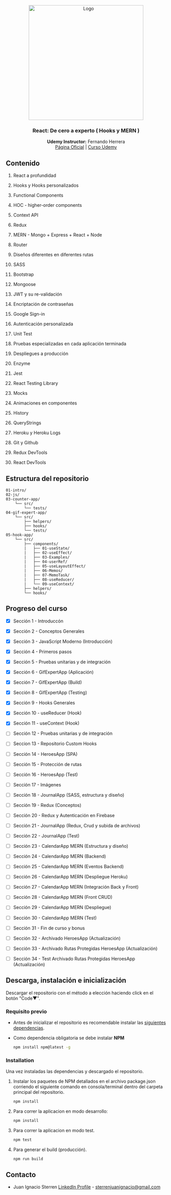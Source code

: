 <p align="center">
  <a href="https://reactjs.org">
    <img src="https://logos-download.com/wp-content/uploads/2016/09/React_logo_wordmark.png" alt="Logo" width=360 height=auto>
  </a>

  <h3 align="center">React: De cero a experto ( Hooks y MERN )</h3>

  <p align="center">
    <b>Udemy Instructor:</b> Fernando Herrera
    <br>
    <a target:"_blank" href="https://fernando-herrera.com/">Página Oficial</a>
    |
    <a target:"_blank" href="https://www.udemy.com/course/react-cero-experto/">Curso Udemy</a>
  </p>




## Contenido

1. React a profundidad

2. Hooks y Hooks personalizados

3. Functional Components

4. HOC *-* higher-order components

5. Context API

6. Redux

7. MERN - Mongo + Express + React + Node

8. Router

9. Diseños diferentes en diferentes rutas

10. SASS

11. Bootstrap

12. Mongoose

13. JWT y su re-validación

14. Encriptación de contraseñas

15. Google Sign-in

16. Autenticación personalizada

17. Unit Test

18. Pruebas especializadas en cada aplicación terminada

19. Despliegues a producción

20. Enzyme

21. Jest

22. React Testing Library

23. Mocks

24. Animaciones en componentes

25. History

26. QueryStrings

27. Heroku y Heroku Logs

28. Git y Github

29. Redux DevTools

30. React DevTools

    

## Estructura del repositorio

```text
01-intro/
02-js/
03-counter-app/
    └── src/
        └── tests/
04-gif-expert-app/
    └── src/
        ├── helpers/
        ├── hooks/
        └── tests/
05-hook-app/
    └── src/
        ├── components/
        |   ├── 01-useState/
        |   ├── 02-useEffect/
        |   ├── 03-Examples/
        |   ├── 04-userRef/
        |   ├── 05-useLayoutEffect/
        |   ├── 06-Memos/
        |   ├── 07-MemoTask/
        |   ├── 08-useReducer/
        |   └── 09-useContext/
        ├── helpers/
        └── hooks/
```



## Progreso del curso

- [x] Sección 1 - Introduccón

- [x] Sección 2 - Conceptos Generales

- [x] Sección 3 - JavaScript Moderno (Introducción)

- [x] Sección 4 - Primeros pasos

- [x] Sección 5 - Pruebas unitarias y de integración

- [x] Sección 6 - GifExpertApp (Aplicación)

- [x] Sección 7 - GifExpertApp (Build)

- [x] Sección 8 - GifExpertApp (Testing)

- [x] Sección 9 - Hooks Generales

- [x] Sección 10 - useReducer (Hook)

- [x] Sección 11 - useContext (Hook)

- [ ] Sección 12 - Pruebas unitarias y de integración

- [ ] Seccion 13 - Repositorio Custom Hooks

- [ ] Sección 14 - HeroesApp (SPA)

- [ ] Sección 15 - Protección de rutas

- [ ] Sección 16 - HeroesApp (Test)

- [ ] Sección 17 - Imágenes

- [ ] Sección 18 - JournalApp (SASS, estructura y diseño)

- [ ] Sección 19 - Redux (Conceptos)

- [ ] Sección 20 - Redux y Autenticación en Firebase

- [ ] Sección 21 - JournalApp (Redux, Crud y subida de archivos)

- [ ] Sección 22 - JournalApp (Test)

- [ ] Sección 23 - CalendarApp MERN (Estructura y diseño)

- [ ] Sección 24 - CalendarApp MERN (Backend)

- [ ] Sección 25 - CalendarApp MERN (Eventos Backend)

- [ ] Sección 26 - CalendarApp MERN (Despliegue Heroku)

- [ ] Sección 27 - CalendarApp MERN (Integración Back y Front)

- [ ] Sección 28 - CalendarApp MERN (Front CRUD)

- [ ] Sección 29 - CalendarApp MERN (Despliegue)

- [ ] Sección 30 - CalendarApp MERN (Test)

- [ ] Sección 31 - Fin de curso y bonus

- [ ] Sección 32 - Archivado HeroesApp (Actualización) 

- [ ] Sección 33 - Archivado Rutas Protegidas HeroesApp (Actualización) 

- [ ] Sección 34 - Test Archivado Rutas Protegidas HeroesApp (Actualización) 

  

## Descarga, instalación e inicialización

Descargar el repositorio con el método a elección haciendo click en el botón "Code▼".

### Requisito previo

- Antes de inicializar el repositorio es recomendable instalar las [siguientes dependencias](https://gist.github.com/Klerith/4a4abfd88a88b2d1f16efd95fea41362).

* Como dependencia obligatoria se debe instalar **NPM**
  
  ```sh
  npm install npm@latest -g
  ```

### Installation

Una vez instaladas las dependencias y descargado el repositorio.

1. Instalar los paquetes de NPM detallados en el archivo package.json corriendo el siguiente comando en consola/terminal dentro del carpeta principal del repositorio. 

   ```sh
   npm install
   ```

2. Para correr la aplicacion en modo desarrollo:

   ```sh
   npm install
   ```

3. Para correr la aplicacion en modo test. 

   ```sh
   npm test
   ```

4. Para generar el build (producción). 

   ```sh
   npm run build
   ```



## Contacto

- Juan Ignacio Sterren [LinkedIn Profile](https://www.linkedin.com/in/sterrenjuan/) - sterrenjuanignacio@gmail.com